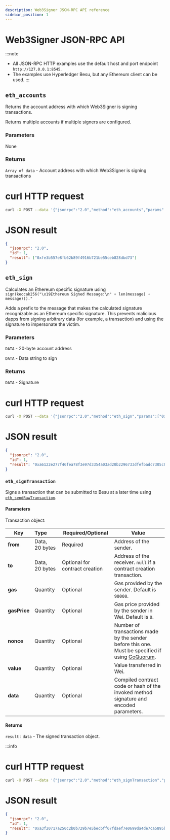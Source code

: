 ```yaml
---
description: Web3Signer JSON-RPC API reference
sidebar_position: 1
---
```


# Web3Signer JSON-RPC API

:::note

- All JSON-RPC HTTP examples use the default host and port endpoint `http://127.0.0.1:8545`.
- The examples use Hyperledger Besu, but any Ethereum client can be used. :::

## `eth_accounts`

Returns the account address with which Web3Signer is signing transactions.

Returns multiple accounts if multiple signers are configured.

### Parameters

None

### Returns

`Array of data` - Account address with which Web3Signer is signing transactions

<!--tabs-->

# curl HTTP request

```bash
curl -X POST --data '{"jsonrpc":"2.0","method":"eth_accounts","params":[],"id":1}' http://127.0.0.1:8545
```

# JSON result

```json
{
  "jsonrpc": "2.0",
  "id": 1,
  "result": ["0xfe3b557e8fb62b89f4916b721be55ceb828dbd73"]
}
```

<!--/tabs-->

## `eth_sign`

Calculates an Ethereum specific signature using `sign(keccak256("\x19Ethereum Signed Message:\n" + len(message) + message)))."`

Adds a prefix to the message that makes the calculated signature recognizable as an Ethereum specific signature. This prevents malicious dapps from signing arbitrary data (for example, a transaction) and using the signature to impersonate the victim.

### Parameters

`DATA` - 20-byte account address

`DATA` - Data string to sign

### Returns

`DATA` - Signature

<!--tabs-->

# curl HTTP request

```bash
curl -X POST --data '{"jsonrpc":"2.0","method":"eth_sign","params":["0x78e6e236592597c09d5c137c2af40aecd42d12a2", "0x2eadbe1f"], "id":1}' http://127.0.0.1:8545
```

# JSON result

```json
{
  "jsonrpc": "2.0",
  "id": 1,
  "result": "0xa6122e277f46fea78f3e97d3354a03ad20b2296733dfefbadc7305c80e70ce9826d44f12ab5aa488689744657491c70d3b654d7f60f8f50beefac9abcf02a4cf1b"
}
```

<!--/tabs-->

### `eth_signTransaction`

Signs a transaction that can be submitted to Besu at a later time using [`eth_sendRawTransaction`](https://besu.hyperledger.org/en/stable/Reference/API-Methods/#eth_sendrawtransaction).

#### Parameters

Transaction object:

| Key | Type | Required/Optional | Value |
| --- | :-- | --- | --- |
| **from** | Data, 20&nbsp;bytes | Required | Address of the sender. |
| **to** | Data, 20&nbsp;bytes | Optional for contract creation | Address of the receiver. `null` if a contract creation transaction. |
| **gas** | Quantity | Optional | Gas provided by the sender. Default is `90000`. |
| **gasPrice** | Quantity | Optional | Gas price provided by the sender in Wei. Default is `0`. |
| **nonce** | Quantity | Optional | Number of transactions made by the sender before this one. Must be specified if using [GoQuorum](https://consensys.net/docs/goquorum/). |
| **value** | Quantity | Optional | Value transferred in Wei. |
| **data** | Quantity | Optional | Compiled contract code or hash of the invoked method signature and encoded parameters. |

#### Returns

`result` : `data` - The signed transaction object.

:::info

<!--tabs-->

# curl HTTP request

```bash
curl -X POST --data '{"jsonrpc":"2.0","method":"eth_signTransaction","params":[{"from": "0xfe3b557e8fb62b89f4916b721be55ceb828dbd73","to": "0xd46e8dd67c5d32be8058bb8eb970870f07244567","gas": "0x7600","gasPrice": "0x9184e72a000","value": "0x9184e72a", "nonce":"0x46"}], "id":1}' http://127.0.0.1:8545
```

# JSON result

```json
{
  "jsonrpc": "2.0",
  "id": 1,
  "result": "0xa3f20717a250c2b0b729b7e5becbff67fdaef7e0699da4de7ca5895b02a170a12d887fd3b17bfdce3481f10bea41f45ba9f709d39ce8325427b57afcfc994cee1b"
}
```

<!--/tabs-->
